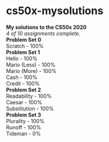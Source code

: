 # cs50x-mysolutions
**My solutions to the CS50x 2020 <br />**
_4 of 10 assignments complete. <br />_
**Problem Set 0 <br />**
Scratch - 100% <br />
**Problem Set 1 <br />**
Hello - 100% <br />
Mario (Less) - 100% <br />
Mario (More) - 100% <br />
Cash - 100% <br />
Credit - 100% <br />
**Problem Set 2 <br />**
Readability - 100% <br />
Caesar - 100% <br />
Substitution - 100% <br />
**Problem Set 3 <br />**
Plurality - 100% <br />
Runoff - 100% <br />
Tideman - 0% <br />



